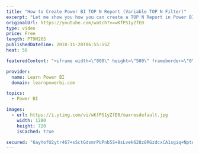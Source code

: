 ```yaml
---
title: "How to Create Power BI TOP N Report (Variable TOP N Filter)"
excerpt: "Let me show you how you can create a TOP N Report in Power BI, with a Variable N, so that you can show the Numbers and the Detail for Top 10, Top 50 or Top 100 Customers, Products or really anything else. And still have it fully interactive, so you can slice and dice it as you like. 👉 Download Power"
originalUrl: https://youtube.com/watch?v=wKfPS1yZfE0
type: video
price: Free
length: PT9M26S
publishedDateTime: 2018-11-28T06:55:55Z
heat: 56

featuredContent: "<iframe width=\"800\" height=\"500\" frameborder=\"0\" src=\"https://www.youtube.com/embed/wKfPS1yZfE0\" allow=\"accelerometer; autoplay; encrypted-media; gyroscope; picture-in-picture\" allowfullscreen></iframe>"

provider:
  name: Learn Power BI
  domain: learnpowerbi.com

topics:
  - Power BI

images:
  - url: https://i.ytimg.com/vi/wKfPS1yZfE0/maxresdefault.jpg
    width: 1280
    height: 720
    isCached: true

secured: "6ayYofU2ytr467+sSctGdsmrPUPnb5S+8sLvek628z8RGzdcxCA1sgiq+NptAbgyj7Qmn2lfjPl+o2ZlI92bp2auDprBNe8bvzfgd2bbkEV/uY7nZvI3zeDxiLAcAGN33igymMr8pifh71pE0xD1kP0tzSPGIa5GQEnzgtdDSIMoPV2EzqXqu37XsrrjBzhxEglqNYglMyXx/ZEjsdRPSNFofGWA7NJIlOO1GnvHFG7lpUIZqSCcx5mYlVvRg2Pdg4F4cIIpyQU72kTCqdlMq3MlJyeYtNVfmFc0WQTrAUFahtJxoUqzSvTeMuq28PaXbAmJEv/fEI5aHneY6+8RgtYHDDKLZ3g7UsFx7Bp55aF49iCGGAFL0rdgUWKzmhT/H7nMEGIp9fe1RpRbr7tV3nQyawhB+KwDjl4UrOmd5MM=;Vfx0V9a+cqslYItoCeNMlA=="
---
```


